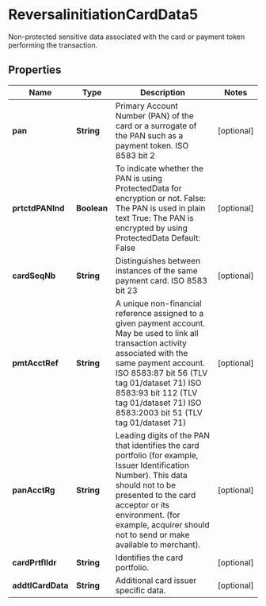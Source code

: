 

# ReversalinitiationCardData5

Non-protected sensitive data associated with the card or payment token performing the transaction.

## Properties

| Name | Type | Description | Notes |
|------------ | ------------- | ------------- | -------------|
|**pan** | **String** | Primary Account Number (PAN) of the card or a surrogate of the PAN such as a payment token. ISO 8583 bit 2 |  [optional] |
|**prtctdPANInd** | **Boolean** | To indicate whether the PAN is using ProtectedData for encryption or not. False: The PAN is used in plain text True: The PAN is encrypted by using ProtectedData Default: False |  [optional] |
|**cardSeqNb** | **String** | Distinguishes between instances of the same payment card. ISO 8583 bit 23 |  [optional] |
|**pmtAcctRef** | **String** | A unique non-financial reference assigned to a given payment account. May be used to link all transaction activity associated with the same payment account.  ISO 8583:87 bit 56 (TLV tag 01/dataset 71) ISO 8583:93 bit 112 (TLV tag 01/dataset 71) ISO 8583:2003 bit 51 (TLV tag 01/dataset 71) |  [optional] |
|**panAcctRg** | **String** | Leading digits of the PAN that identifies the card portfolio (for example, Issuer Identification Number). This data should not to be presented to the card acceptor or its environment. (for example, acquirer should not to send or make available to merchant). |  [optional] |
|**cardPrtflIdr** | **String** | Identifies the card portfolio. |  [optional] |
|**addtlCardData** | **String** | Additional card issuer specific data. |  [optional] |



